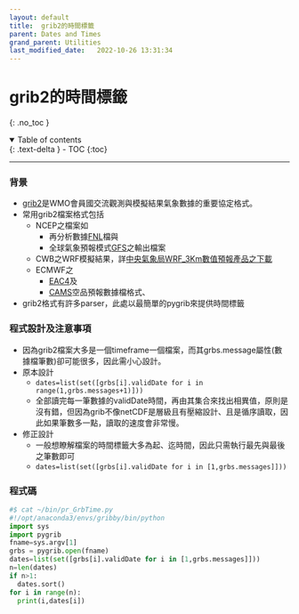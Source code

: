 ```yaml
---
layout: default
title:  grib2的時間標籤
parent: Dates and Times
grand_parent: Utilities
last_modified_date:   2022-10-26 13:31:34
---
```

# grib2的時間標籤
{: .no_toc }

<details open markdown="block">
  <summary>
    Table of contents
  </summary>
  {: .text-delta }
- TOC
{:toc}
</details>

---

### 背景
- [grib2][GRIB2]是WMO會員國交流觀測與模擬結果氣象數據的重要協定格式。
- 常用grib2檔案格式包括
  - NCEP之檔案如
    - 再分析數據[FNL](https://sinotec2.github.io/Focus-on-Air-Quality/wind_models/NCEP/ff.py/)檔與
    - 全球氣象預報模式[GFS](https://sinotec2.github.io/Focus-on-Air-Quality/wind_models/GFS/)之輸出檔案
  - CWB之WRF模擬結果，詳[中央氣象局WRF_3Km數值預報產品之下載](https://sinotec2.github.io/Focus-on-Air-Quality/wind_models/cwbWRF_3Km/get_M-A0064)
  - ECMWF之
    - [EAC4](https://sinotec2.github.io/Focus-on-Air-Quality/AQana/GAQuality/ECMWF_rean)及
    - [CAMS][CAMS]空品預報數據檔格式、
- grib2格式有許多parser，此處以最簡單的pygrib來提供時間標籤  

### 程式設計及注意事項
- 因為grib2檔案大多是一個timeframe一個檔案，而其grbs.message屬性(數據檔筆數)卻可能很多，因此需小心設計。
- 原本設計
  - `dates=list(set([grbs[i].validDate for i in range(1,grbs.messages+1)]))`
  - 全部讀完每一筆數據的validDate時間，再由其集合來找出相異值，原則是沒有錯，但因為grib不像netCDF是層級且有壓縮設計、且是循序讀取，因此如果筆數多一點，讀取的速度會非常慢。
- 修正設計
  - 一般想瞭解檔案的時間標籤大多為起、迄時間，因此只需執行最先與最後之筆數即可
  - `dates=list(set([grbs[i].validDate for i in [1,grbs.messages]]))`

### 程式碼

```python
#$ cat ~/bin/pr_GrbTime.py
#!/opt/anaconda3/envs/gribby/bin/python
import sys
import pygrib
fname=sys.argv[1]
grbs = pygrib.open(fname)
dates=list(set([grbs[i].validDate for i in [1,grbs.messages]]))
n=len(dates)
if n>1:
  dates.sort()
for i in range(n):
  print(i,dates[i])
```  

[GRIB2]: <https://zh.wikipedia.org/zh-tw/GRIB> "GRIB是通常用在氣象學中儲存歷史的和預報的天氣資料的簡明資料格式。它由世界氣象組織的基本系統委員會於1985年標準化，描述於WMO編碼手冊，最初編號為FM 92-VIII Ext. GRIB。 第一版GRIB被世界範圍內的多數氣象中心業務化使用，用於數值天氣預報輸出。"
[CAMS]: <https://ads.atmosphere.copernicus.eu/cdsapp#!/dataset/cams-global-atmospheric-composition-forecasts?tab=overview> "CAMS每天2次進行全球大氣成分的5天預報，包括50多種氣狀物和7種顆粒物(沙漠塵埃、海鹽、有機物、黑碳、硫酸鹽、硝酸鹽和銨氣溶膠)。初始條件為衛星及地面觀測數據同化分析結果，允許在地面觀測數據覆蓋率低、或無法直接觀測到的大氣污染物進行估計，除此之外，它還使用到基於調查清單或觀測反衍的排放估計，以作為表面的邊界條件。"

